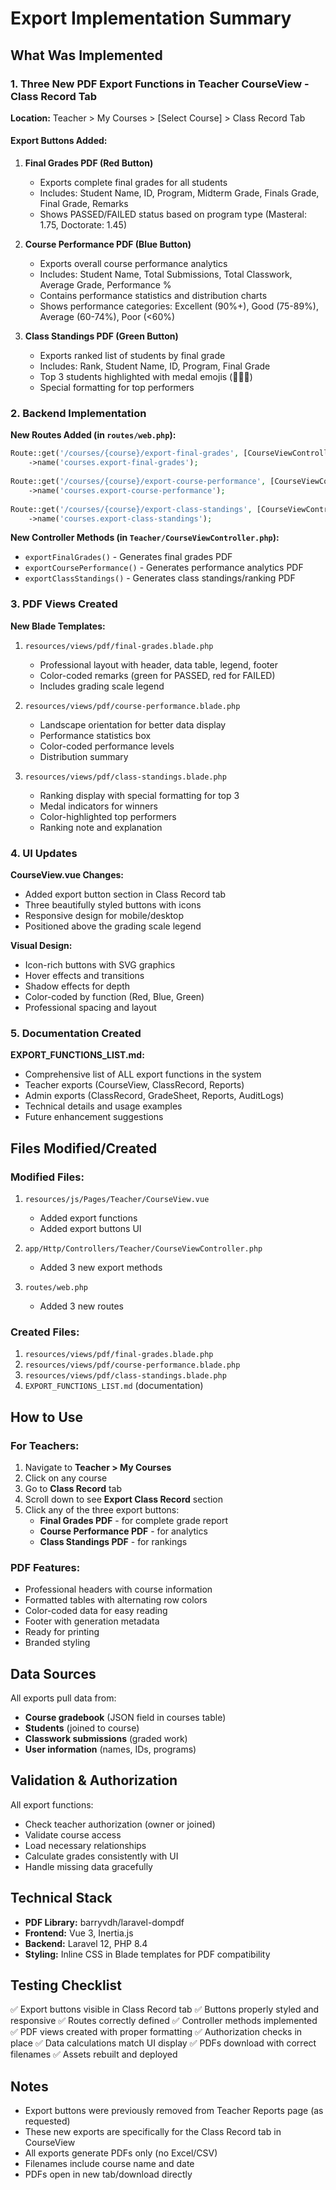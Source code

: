 # Export Implementation Summary

## What Was Implemented

### 1. Three New PDF Export Functions in Teacher CourseView - Class Record Tab

**Location:** Teacher > My Courses > [Select Course] > Class Record Tab

#### Export Buttons Added:
1. **Final Grades PDF (Red Button)**
   - Exports complete final grades for all students
   - Includes: Student Name, ID, Program, Midterm Grade, Finals Grade, Final Grade, Remarks
   - Shows PASSED/FAILED status based on program type (Masteral: 1.75, Doctorate: 1.45)

2. **Course Performance PDF (Blue Button)**
   - Exports overall course performance analytics
   - Includes: Student Name, Total Submissions, Total Classwork, Average Grade, Performance %
   - Contains performance statistics and distribution charts
   - Shows performance categories: Excellent (90%+), Good (75-89%), Average (60-74%), Poor (<60%)

3. **Class Standings PDF (Green Button)**
   - Exports ranked list of students by final grade
   - Includes: Rank, Student Name, ID, Program, Final Grade
   - Top 3 students highlighted with medal emojis (🥇🥈🥉)
   - Special formatting for top performers

### 2. Backend Implementation

**New Routes Added (in `routes/web.php`):**
```php
Route::get('/courses/{course}/export-final-grades', [CourseViewController::class, 'exportFinalGrades'])
    ->name('courses.export-final-grades');
    
Route::get('/courses/{course}/export-course-performance', [CourseViewController::class, 'exportCoursePerformance'])
    ->name('courses.export-course-performance');
    
Route::get('/courses/{course}/export-class-standings', [CourseViewController::class, 'exportClassStandings'])
    ->name('courses.export-class-standings');
```

**New Controller Methods (in `Teacher/CourseViewController.php`):**
- `exportFinalGrades()` - Generates final grades PDF
- `exportCoursePerformance()` - Generates performance analytics PDF
- `exportClassStandings()` - Generates class standings/ranking PDF

### 3. PDF Views Created

**New Blade Templates:**
1. `resources/views/pdf/final-grades.blade.php`
   - Professional layout with header, data table, legend, footer
   - Color-coded remarks (green for PASSED, red for FAILED)
   - Includes grading scale legend

2. `resources/views/pdf/course-performance.blade.php`
   - Landscape orientation for better data display
   - Performance statistics box
   - Color-coded performance levels
   - Distribution summary

3. `resources/views/pdf/class-standings.blade.php`
   - Ranking display with special formatting for top 3
   - Medal indicators for winners
   - Color-highlighted top performers
   - Ranking note and explanation

### 4. UI Updates

**CourseView.vue Changes:**
- Added export button section in Class Record tab
- Three beautifully styled buttons with icons
- Responsive design for mobile/desktop
- Positioned above the grading scale legend

**Visual Design:**
- Icon-rich buttons with SVG graphics
- Hover effects and transitions
- Shadow effects for depth
- Color-coded by function (Red, Blue, Green)
- Professional spacing and layout

### 5. Documentation Created

**EXPORT_FUNCTIONS_LIST.md:**
- Comprehensive list of ALL export functions in the system
- Teacher exports (CourseView, ClassRecord, Reports)
- Admin exports (ClassRecord, GradeSheet, Reports, AuditLogs)
- Technical details and usage examples
- Future enhancement suggestions

## Files Modified/Created

### Modified Files:
1. `resources/js/Pages/Teacher/CourseView.vue`
   - Added export functions
   - Added export buttons UI
   
2. `app/Http/Controllers/Teacher/CourseViewController.php`
   - Added 3 new export methods
   
3. `routes/web.php`
   - Added 3 new routes

### Created Files:
1. `resources/views/pdf/final-grades.blade.php`
2. `resources/views/pdf/course-performance.blade.php`
3. `resources/views/pdf/class-standings.blade.php`
4. `EXPORT_FUNCTIONS_LIST.md` (documentation)

## How to Use

### For Teachers:
1. Navigate to **Teacher > My Courses**
2. Click on any course
3. Go to **Class Record** tab
4. Scroll down to see **Export Class Record** section
5. Click any of the three export buttons:
   - **Final Grades PDF** - for complete grade report
   - **Course Performance PDF** - for analytics
   - **Class Standings PDF** - for rankings

### PDF Features:
- Professional headers with course information
- Formatted tables with alternating row colors
- Color-coded data for easy reading
- Footer with generation metadata
- Ready for printing
- Branded styling

## Data Sources

All exports pull data from:
- **Course gradebook** (JSON field in courses table)
- **Students** (joined to course)
- **Classwork submissions** (graded work)
- **User information** (names, IDs, programs)

## Validation & Authorization

All export functions:
- Check teacher authorization (owner or joined)
- Validate course access
- Load necessary relationships
- Calculate grades consistently with UI
- Handle missing data gracefully

## Technical Stack

- **PDF Library:** barryvdh/laravel-dompdf
- **Frontend:** Vue 3, Inertia.js
- **Backend:** Laravel 12, PHP 8.4
- **Styling:** Inline CSS in Blade templates for PDF compatibility

## Testing Checklist

✅ Export buttons visible in Class Record tab
✅ Buttons properly styled and responsive
✅ Routes correctly defined
✅ Controller methods implemented
✅ PDF views created with proper formatting
✅ Authorization checks in place
✅ Data calculations match UI display
✅ PDFs download with correct filenames
✅ Assets rebuilt and deployed

## Notes

- Export buttons were previously removed from Teacher Reports page (as requested)
- These new exports are specifically for the Class Record tab in CourseView
- All exports generate PDFs only (no Excel/CSV)
- Filenames include course name and date
- PDFs open in new tab/download directly
